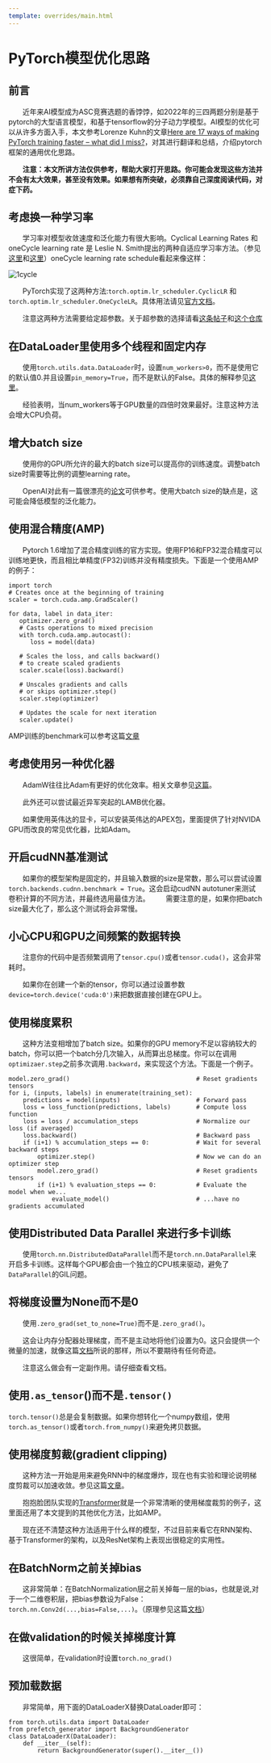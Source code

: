 ```yaml
---
template: overrides/main.html
---
```

# PyTorch模型优化思路

## 前言

&emsp;&emsp;近年来AI模型成为ASC竞赛选题的香饽饽，如2022年的三四两题分别是基于pytorch的大型语言模型，和基于tensorflow的分子动力学模型。AI模型的优化可以从许多方面入手，本文参考Lorenze Kuhn的文章[Here are 17 ways of making PyTorch training faster – what did I miss?](https://www.reddit.com/r/MachineLearning/comments/kvs1ex/d_here_are_17_ways_of_making_pytorch_training/)，对其进行翻译和总结，介绍pytorch框架的通用优化思路。

&emsp;&emsp;**注意：本文所讲方法仅供参考，帮助大家打开思路。你可能会发现这些方法并不会有太大效果，甚至没有效果。如果想有所突破，必须靠自己深度阅读代码，对症下药。**
## 考虑换一种学习率

&emsp;&emsp;学习率对模型收敛速度和泛化能力有很大影响。Cyclical Learning Rates 和oneCycle learning rate 是 Leslie N. Smith提出的两种自适应学习率方法。（参见[这里](https://arxiv.org/pdf/1506.01186.pdf)和[这里](https://arxiv.org/abs/1708.07120)）oneCycle learning rate schedule看起来像这样：

![1cycle](https://img.zsaqwq.com/images/2022/03/16/image.png)

&emsp;&emsp;PyTorch实现了这两种方法:`torch.optim.lr_scheduler.CyclicLR` 和`torch.optim.lr_scheduler.OneCycleLR`。具体用法请见[官方文档](https://pytorch.org/docs/stable/optim.html)。

&emsp;&emsp;注意这两种方法需要给定超参数。关于超参数的选择请看[这条帖子](https://towardsdatascience.com/hyper-parameter-tuning-techniques-in-deep-learning-4dad592c63c8)和[这个仓库](https://github.com/davidtvs/pytorch-lr-finder)

## 在DataLoader里使用多个线程和固定内存

&emsp;&emsp;使用`torch.utils.data.DataLoader`时，设置`num_workers>0`，而不是使用它的默认值0.并且设置`pin_memory=True`，而不是默认的False。具体的解释参见[这里](https://pytorch.org/docs/stable/data.html)。

&emsp;&emsp;经验表明，当num_workers等于GPU数量的四倍时效果最好。注意这种方法会增大CPU负荷。

## 增大batch size

&emsp;&emsp;使用你的GPU所允许的最大的batch size可以提高你的训练速度。调整batch size时需要等比例的调整learning rate。

&emsp;&emsp;OpenAI对此有一篇很漂亮的[论文](https://arxiv.org/pdf/1812.06162.pdf)可供参考。使用大batch size的缺点是，这可能会降低模型的泛化能力。

## 使用混合精度(AMP)

&emsp;&emsp;Pytorch 1.6增加了混合精度训练的官方实现。使用FP16和FP32混合精度可以训练地更快，而且相比单精度(FP32)训练并没有精度损失。下面是一个使用AMP的例子：

```
import torch
# Creates once at the beginning of training
scaler = torch.cuda.amp.GradScaler()

for data, label in data_iter:
   optimizer.zero_grad()
   # Casts operations to mixed precision
   with torch.cuda.amp.autocast():
      loss = model(data)

   # Scales the loss, and calls backward()
   # to create scaled gradients
   scaler.scale(loss).backward()

   # Unscales gradients and calls
   # or skips optimizer.step()
   scaler.step(optimizer)

   # Updates the scale for next iteration
   scaler.update()
```

AMP训练的benchmark可以参考这篇[文章](https://pytorch.org/blog/accelerating-training-on-nvidia-gpus-with-pytorch-automatic-mixed-precision/)

## 考虑使用另一种优化器

&emsp;&emsp;AdamW往往比Adam有更好的优化效率。相关文章参见[这篇](https://www.fast.ai/2018/07/02/adam-weight-decay/)。

&emsp;&emsp;此外还可以尝试最近异军突起的LAMB优化器。

&emsp;&emsp;如果使用英伟达的显卡，可以安装英伟达的APEX包，里面提供了针对NVIDA GPU而改良的常见优化器，比如Adam。

## 开启cudNN基准测试

&emsp;&emsp;如果你的模型架构是固定的，并且输入数据的size是常数，那么可以尝试设置`torch.backends.cudnn.benchmark = True`。这会启动cudNN autotuner来测试卷积计算的不同方法，并最终选用最佳方法。
&emsp;&emsp;需要注意的是，如果你把batch size最大化了，那么这个测试将会非常慢。

## 小心CPU和GPU之间频繁的数据转换

&emsp;&emsp;注意你的代码中是否频繁调用了`tensor.cpu()`或者`tensor.cuda()`，这会非常耗时。

&emsp;&emsp;如果你在创建一个新的tensor，你可以通过设置参数`device=torch.device('cuda:0')`来把数据直接创建在GPU上。

## 使用梯度累积

&emsp;&emsp;这种方法变相增加了batch size。如果你的GPU memory不足以容纳较大的batch，你可以把一个batch分几次输入，从而算出总梯度。你可以在调用`optimizaer.step`之前多次调用`.backward`，来实现这个方法。下面是一个例子。

```
model.zero_grad()                                   # Reset gradients tensors
for i, (inputs, labels) in enumerate(training_set):
    predictions = model(inputs)                     # Forward pass
    loss = loss_function(predictions, labels)       # Compute loss function
    loss = loss / accumulation_steps                # Normalize our loss (if averaged)
    loss.backward()                                 # Backward pass
    if (i+1) % accumulation_steps == 0:             # Wait for several backward steps
        optimizer.step()                            # Now we can do an optimizer step
        model.zero_grad()                           # Reset gradients tensors
        if (i+1) % evaluation_steps == 0:           # Evaluate the model when we...
            evaluate_model()                        # ...have no gradients accumulated
```

## 使用Distributed Data Parallel 来进行多卡训练

&emsp;&emsp;使用`torch.nn.DistributedDataParallel`而不是`torch.nn.DataParallel`来开启多卡训练。这样每个GPU都会由一个独立的CPU核来驱动，避免了`DataParallel`的GIL问题。

## 将梯度设置为None而不是0

&emsp;&emsp;使用`.zero_grad(set_to_none=True)`而不是`.zero_grad()`。

&emsp;&emsp;这会让内存分配器处理梯度，而不是主动地将他们设置为0。这只会提供一个微量的加速，就像这篇[文档](https://pytorch.org/docs/stable/optim.html)所说的那样，所以不要期待有任何奇迹。

&emsp;&emsp;注意这么做会有一定副作用。请仔细查看文档。

## 使用`.as_tensor`()而不是`.tensor()`

`torch.tensor()`总是会复制数据。如果你想转化一个numpy数组，使用`torch.as_tensor()`或者`torch.from_numpy()`来避免拷贝数据。

## 使用梯度剪裁(gradient clipping)

&emsp;&emsp;这种方法一开始是用来避免RNN中的梯度爆炸，现在也有实验和理论说明梯度剪裁可以加速收敛。参见这篇[文章](https://openreview.net/forum?id=BJgnXpVYwS)。

&emsp;&emsp;抱抱脸团队实现的[Transformer](https://github.com/huggingface/transformers/blob/7729ef738161a0a182b172fcb7c351f6d2b9c50d/examples/run_squad.py#L156)就是一个非常清晰的使用梯度裁剪的例子，这里面还用了本文提到的其他优化方法，比如AMP。

&emsp;&emsp;现在还不清楚这种方法适用于什么样的模型，不过目前来看它在RNN架构、基于Transformer的架构，以及ResNet架构上表现出很稳定的实用性。

## 在BatchNorm之前关掉bias

&emsp;&emsp;这非常简单：在BatchNormalization层之前关掉每一层的bias，也就是说,对于一个二维卷积层，把bias参数设为False：`torch.nn.Conv2d(...,bias=False,...)`。（原理参见这篇[文档](https://stackoverflow.com/questions/46256747/can-not-use-both-bias-and-batch-normalization-in-convolution-layers)）

## 在做validation的时候关掉梯度计算

&emsp;&emsp;这很简单，在validation时设置`torch.no_grad()`

## 预加载数据

&emsp;&emsp;非常简单，用下面的DataLoaderX替换DataLoader即可：

```
from torch.utils.data import DataLoader
from prefetch_generator import BackgroundGenerator
class DataLoaderX(DataLoader):
    def __iter__(self):
        return BackgroundGenerator(super().__iter__())
```